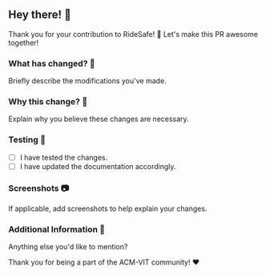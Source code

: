 ## Hey there! :wave:

Thank you for your contribution to RideSafe! :tada: Let's make this PR awesome together!

### What has changed? :pencil:

Briefly describe the modifications you've made.

### Why this change? :thinking:

Explain why you believe these changes are necessary.

### Testing :test_tube:

- [ ] I have tested the changes.
- [ ] I have updated the documentation accordingly.

### Screenshots :camera:

If applicable, add screenshots to help explain your changes.

### Additional Information :bookmark:

Anything else you'd like to mention?

Thank you for being a part of the ACM-VIT community! :heart:
